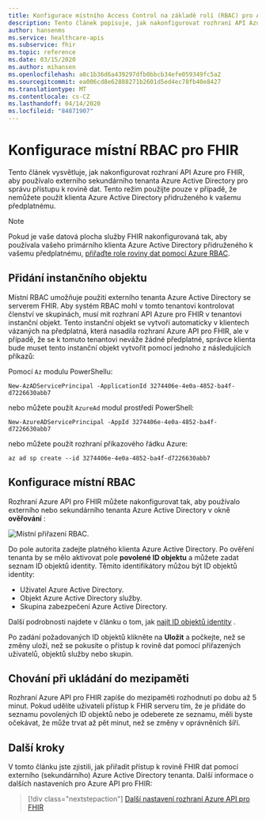 ```yaml
---
title: Konfigurace místního Access Control na základě rolí (RBAC) pro Azure API pro FHIR
description: Tento článek popisuje, jak nakonfigurovat rozhraní API Azure pro FHIR, aby používalo externí tenanta Azure AD pro rovinu dat.
author: hansenms
ms.service: healthcare-apis
ms.subservice: fhir
ms.topic: reference
ms.date: 03/15/2020
ms.author: mihansen
ms.openlocfilehash: a8c1b36d6a439297dfb0bbcb34efe059349fc5a2
ms.sourcegitcommit: ea006cd8e62888271b2601d5ed4ec78fb40e8427
ms.translationtype: MT
ms.contentlocale: cs-CZ
ms.lasthandoff: 04/14/2020
ms.locfileid: "84871907"
---
```

# <a name="configure-local-rbac-for-fhir"></a>Konfigurace místní RBAC pro FHIR 

Tento článek vysvětluje, jak nakonfigurovat rozhraní API Azure pro FHIR, aby používalo externího sekundárního tenanta Azure Active Directory pro správu přístupu k rovině dat. Tento režim použijte pouze v případě, že nemůžete použít klienta Azure Active Directory přidruženého k vašemu předplatnému.

> [!NOTE]
> Pokud je vaše datová plocha služby FHIR nakonfigurovaná tak, aby používala vašeho primárního klienta Azure Active Directory přidruženého k vašemu předplatnému, [přiřaďte role roviny dat pomocí Azure RBAC](configure-azure-rbac.md).

## <a name="add-service-principal"></a>Přidání instančního objektu

Místní RBAC umožňuje použití externího tenanta Azure Active Directory se serverem FHIR. Aby systém RBAC mohl v tomto tenantovi kontrolovat členství ve skupinách, musí mít rozhraní API Azure pro FHIR v tenantovi instanční objekt. Tento instanční objekt se vytvoří automaticky v klientech vázaných na předplatná, která nasadila rozhraní Azure API pro FHIR, ale v případě, že se k tomuto tenantovi neváže žádné předplatné, správce klienta bude muset tento instanční objekt vytvořit pomocí jednoho z následujících příkazů:

Pomocí `Az` modulu PowerShellu:

```azurepowershell-interactive
New-AzADServicePrincipal -ApplicationId 3274406e-4e0a-4852-ba4f-d7226630abb7
```

nebo můžete použít `AzureAd` modul prostředí PowerShell:

```azurepowershell-interactive
New-AzureADServicePrincipal -AppId 3274406e-4e0a-4852-ba4f-d7226630abb7
```

nebo můžete použít rozhraní příkazového řádku Azure:

```azurecli-interactive
az ad sp create --id 3274406e-4e0a-4852-ba4f-d7226630abb7
```

## <a name="configure-local-rbac"></a>Konfigurace místní RBAC

Rozhraní Azure API pro FHIR můžete nakonfigurovat tak, aby používalo externího nebo sekundárního tenanta Azure Active Directory v okně **ověřování** :

![Místní přiřazení RBAC](media/rbac/local-rbac-guids.png).

Do pole autorita zadejte platného klienta Azure Active Directory. Po ověření tenanta by se mělo aktivovat pole **povolené ID objektu** a můžete zadat seznam ID objektů identity. Těmito identifikátory můžou být ID objektů identity:

* Uživatel Azure Active Directory.
* Objekt Azure Active Directory služby.
* Skupina zabezpečení Azure Active Directory.

Další podrobnosti najdete v článku o tom, jak [najít ID objektů identity](find-identity-object-ids.md) .

Po zadání požadovaných ID objektů klikněte na **Uložit** a počkejte, než se změny uloží, než se pokusíte o přístup k rovině dat pomocí přiřazených uživatelů, objektů služby nebo skupin.

## <a name="caching-behavior"></a>Chování při ukládání do mezipaměti

Rozhraní Azure API pro FHIR zapíše do mezipaměti rozhodnutí po dobu až 5 minut. Pokud udělíte uživateli přístup k FHIR serveru tím, že je přidáte do seznamu povolených ID objektů nebo je odeberete ze seznamu, měli byste očekávat, že může trvat až pět minut, než se změny v oprávněních šíří.

## <a name="next-steps"></a>Další kroky

V tomto článku jste zjistili, jak přiřadit přístup k rovině FHIR dat pomocí externího (sekundárního) Azure Active Directory tenanta. Další informace o dalších nastaveních pro Azure API pro FHIR:
 
>[!div class="nextstepaction"]
>[Další nastavení rozhraní Azure API pro FHIR](azure-api-for-fhir-additional-settings.md)

